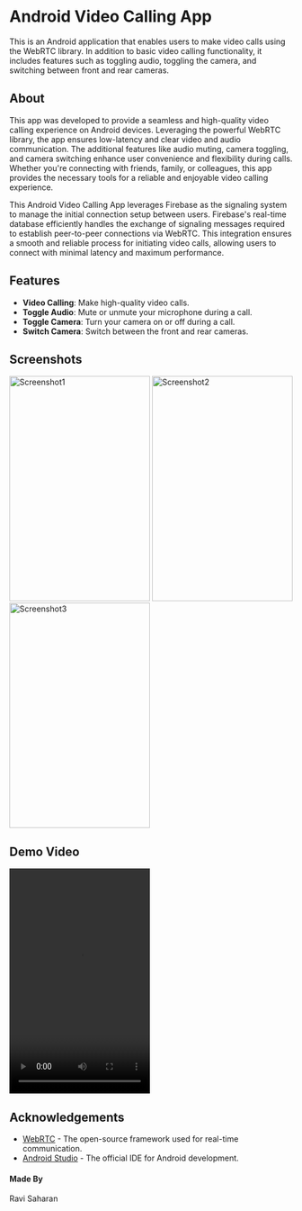 <!DOCTYPE html>
<html lang="en">
<head>
    <meta charset="UTF-8">
    <meta name="viewport" content="width=device-width, initial-scale=1.0">
</head>
<body>

<h1>Android Video Calling App</h1>

<p>This is an Android application that enables users to make video calls using the WebRTC library. In addition to basic video calling functionality, it includes features such as toggling audio, toggling the camera, and switching between front and rear cameras.</p>

<h2>About</h2>
<p>This app was developed to provide a seamless and high-quality video calling experience on Android devices. Leveraging the powerful WebRTC library, the app ensures low-latency and clear video and audio communication. The additional features like audio muting, camera toggling, and camera switching enhance user convenience and flexibility during calls. Whether you're connecting with friends, family, or colleagues, this app provides the necessary tools for a reliable and enjoyable video calling experience.</p>

<p>This Android Video Calling App leverages Firebase as the signaling system to manage the initial connection setup between users. Firebase's real-time database efficiently handles the exchange of signaling messages required to establish peer-to-peer connections via WebRTC. This integration ensures a smooth and reliable process for initiating video calls, allowing users to connect with minimal latency and maximum performance.</p>

<h2>Features</h2>
<ul>
    <li><strong>Video Calling</strong>: Make high-quality video calls.</li>
    <li><strong>Toggle Audio</strong>: Mute or unmute your microphone during a call.</li>
    <li><strong>Toggle Camera</strong>: Turn your camera on or off during a call.</li>
    <li><strong>Switch Camera</strong>: Switch between the front and rear cameras.</li>
</ul>

<h2>Screenshots</h2>
<p><img src="https://github.com/raviSaharan07/VideoCallApp/assets/147504098/98df6ecc-94ac-434e-a492-3544bbb28cbc" alt="Screenshot1" width="250" height="400">
<img src="https://github.com/raviSaharan07/VideoCallApp/assets/147504098/9f029747-0875-41ea-b915-75f2226f920c" alt="Screenshot2" width="250" height="400">
<img src="https://github.com/raviSaharan07/VideoCallApp/assets/147504098/98bc5a70-5bba-48d4-b6fa-399f97c1c670" alt="Screenshot3" width="250" height="400"></p>

<h2>Demo Video</h2>
<video width="250" height="400" controls>
  <source src="https://github.com/raviSaharan07/VideoCallApp/assets/147504098/0ea0e0cb-e3c9-477a-829c-c62baa91f57c">
</video>

<h2>Acknowledgements</h2>
<ul>
    <li><a href="https://webrtc.org/">WebRTC</a> - The open-source framework used for real-time communication.</li>
    <li><a href="https://developer.android.com/studio">Android Studio</a> - The official IDE for Android development.</li>
</ul>

<h4>Made By</h4>
<p>Ravi Saharan</p>

</body>
</html>

